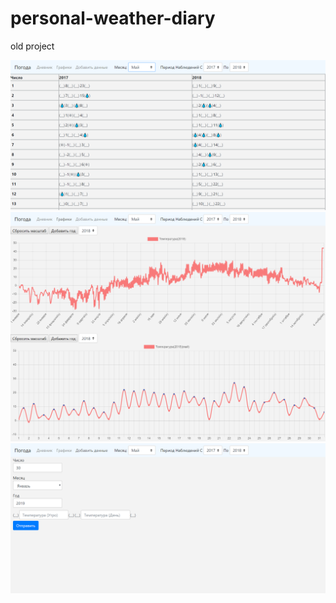# personal-weather-diary
old project

![Alt text](./screenshots/1.png)
![Alt text](./screenshots/2.png)
![Alt text](./screenshots/3.png)
